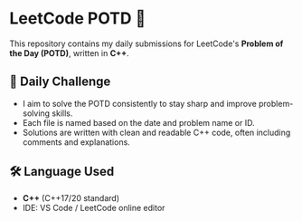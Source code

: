 # LeetCode POTD 🚀

This repository contains my daily submissions for LeetCode's **Problem of the Day (POTD)**, written in **C++**.

## 📅 Daily Challenge

- I aim to solve the POTD consistently to stay sharp and improve problem-solving skills.
- Each file is named based on the date and problem name or ID.
- Solutions are written with clean and readable C++ code, often including comments and explanations.

## 🛠️ Language Used

- **C++** (C++17/20 standard)
- IDE: VS Code / LeetCode online editor

